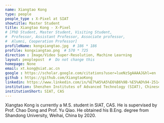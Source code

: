 ```yaml
---
name: Xiangtao Kong
type: people
people_type : X-Pixel at SIAT
showtitle: Master Student
title: Xiangtao Kong - X-Pixel
# [PhD Student, Master Student, Visiting Student,
#  Professor, Assistant Professor, Associate professor,
#  Alumni, Cooperation Professor]
profileName: kongxiangtao.jpg  # 186 * 186
profile: kongxiangtao.png  # 570 * 725
direction : Image/Video Super-Resolution, Machine Learning
layout: peoplepost  #  Do not change this
homepage: None
email: xt.kong@siat.ac.cn
google : https://scholar.google.com/citations?user=lueNzSgAAAAJ&hl=en
github : https://github.com/XiangtaoKong
linkedin: https://www.linkedin.com/in/%E7%A5%A5%E6%B6%9B-%E5%AD%94-2514a1196/
institution: Shenzhen Institutes of Advanced Technology (SIAT), Chinese Academy of Sciences (CAS)
institutionShort: SIAT, CAS
---
```


Xiangtao Kong is currently a M.S. student in SIAT, CAS. He is supervised by Prof. Chao Dong and Prof. Yu Qiao. He obtained his B.Eng. degree from Shandong University, Weihai, China by 2020.



 

